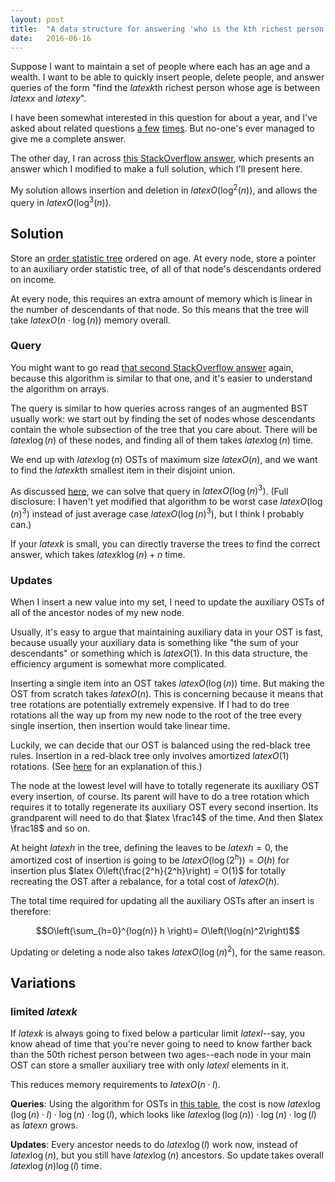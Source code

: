 ```yaml
---
layout: post
title:  "A data structure for answering 'who is the kth richest person with age between x and y'"
date:   2016-06-16
---
```


Suppose I want to maintain a set of people where each has an age and a wealth. I want to be able to quickly insert people, delete people, and answer queries of the form "find the $latex k$th richest person whose age is between $latex x$ and $latex y$".

I have been somewhat interested in this question for about a year, and I've asked about related questions [a few](https://www.facebook.com/bshlgrs/posts/10205556609689335) [times](http://stackoverflow.com/questions/31153033/data-structure-to-support-a-particular-query-on-a-set-of-2d-points). But no-one's ever managed to give me a complete answer.

The other day, I ran across [this StackOverflow answer](http://stackoverflow.com/a/26299986/1360429), which presents an answer which I modified to make a full solution, which I'll present here.

My solution allows insertion and deletion in $latex O(\log^2(n))$, and allows the query in $latex O(\log^3(n))$.

## Solution

Store an [order statistic tree](https://en.wikipedia.org/wiki/Order_statistic_tree) ordered on age. At every node, store a pointer to an auxiliary order statistic tree, of all of that node's descendants ordered on income.

At every node, this requires an extra amount of memory which is linear in the number of descendants of that node. So this means that the tree will take $latex O(n\cdot \log(n))$ memory overall.

### Query

You might want to go read [that second StackOverflow answer](http://stackoverflow.com/a/26299986/1360429) again, because this algorithm is similar to that one, and it's easier to understand the algorithm on arrays.

The query is similar to how queries across ranges of an augmented BST usually work: we start out by finding the set of nodes whose descendants contain the whole subsection of the tree that you care about. There will be $latex \log(n)$ of these nodes, and finding all of them takes $latex \log(n)$ time.

We end up with $latex \log(n)$ OSTs of maximum size $latex O(n)$, and we want to find the $latex k$th smallest item in their disjoint union.

As discussed [here](/2016/06/16/generalized-multi-quickselect.html), we can solve that query in $latex O\left(\log(n)^3\right)$. (Full disclosure: I haven't yet modified that algorithm to be worst case $latex O\left(\log(n)^3\right)$ instead of just average case $latex O\left(\log(n)^3\right)$, but I think I probably can.)

If your $latex k$ is small, you can directly traverse the trees to find the correct answer, which takes $latex k \log(n) + n$ time.

### Updates

When I insert a new value into my set, I need to update the auxiliary OSTs of all of the ancestor nodes of my new node.

Usually, it's easy to argue that maintaining auxiliary data in your OST is fast, because usually your auxiliary data is something like "the sum of your descendants" or something which is $latex O(1)$. In this data structure, the efficiency argument is somewhat more complicated.

Inserting a single item into an OST takes $latex O(\log(n))$ time. But making the OST from scratch takes $latex O(n)$. This is concerning because it means that tree rotations are potentially extremely expensive. If I had to do tree rotations all the way up from my new node to the root of the tree every single insertion, then insertion would take linear time.

Luckily, we can decide that our OST is balanced using the red-black tree rules. Insertion in a red-black tree only involves amortized $latex O(1)$ rotations. (See [here](web.stanford.edu/class/cs166/lectures/05/Small05.pdf) for an explanation of this.)

The node at the lowest level will have to totally regenerate its auxiliary OST every insertion, of course. Its parent will have to do a tree rotation which requires it to totally regenerate its auxiliary OST every second insertion. Its grandparent will need to do that $latex \frac14$ of the time. And then $latex \frac18$ and so on.

At height $latex h$ in the tree, defining the leaves to be $latex h=0$, the amortized cost of insertion is going to be $latex O(\log(2^h)) = O(h)$ for insertion plus $latex O\left(\frac{2^h}{2^h}\right) = O(1)$ for totally recreating the OST after a rebalance, for a total cost of $latex O(h)$.

The total time required for updating all the auxiliary OSTs after an insert is therefore:

$$O\left(\sum_{h=0}^{log(n)} h \right)= O\left(\log(n)^2\right)$$

Updating or deleting a node also takes $latex O\left(\log(n)^2\right)$, for the same reason.

## Variations


### limited $latex k$

If $latex k$ is always going to fixed below a particular limit $latex l$--say, you know ahead of time that you're never going to need to know farther back than the 50th richest person between two ages--each node in your main OST can store a smaller auxiliary tree with only $latex l$ elements in it.

This reduces memory requirements to $latex O(n \cdot l)$.

**Queries**: Using the algorithm for OSTs in [this table](/2016/06/16/generalized-multi-quickselect.html#table1), the cost is now $latex \log(\log(n) \cdot l) \cdot \log(n) \cdot \log(l)$, which looks like $latex \log(\log(n)) \cdot \log(n) \cdot \log(l)$ as $latex n$ grows.

**Updates**: Every ancestor needs to do $latex \log(l)$ work now, instead of $latex \log(n)$, but you still have $latex \log(n)$ ancestors. So update takes overall $latex \log(n)\log(l)$ time.
